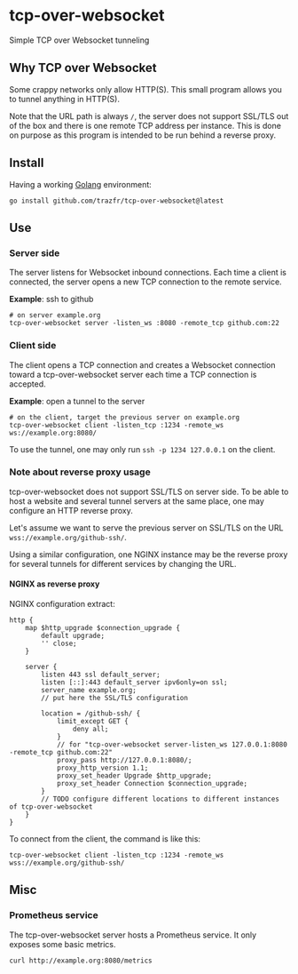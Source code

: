 # tcp-over-websocket
Simple TCP over Websocket tunneling

## Why TCP over Websocket
Some crappy networks only allow HTTP(S). This small program allows you to tunnel
anything in HTTP(S).

Note that the URL path is always `/`, the server does not support SSL/TLS out of
the box and there is one remote TCP address per instance. This is done on
purpose as this program is intended to be run behind a reverse proxy.

## Install
Having a working [Golang](https://golang.org/) environment:
```
go install github.com/trazfr/tcp-over-websocket@latest
```

## Use

### Server side
The server listens for Websocket inbound connections. Each time a client is
connected, the server opens a new TCP connection to the remote service.

**Example**: ssh to github
```
# on server example.org
tcp-over-websocket server -listen_ws :8080 -remote_tcp github.com:22
```

### Client side
The client opens a TCP connection and creates a Websocket connection toward a
tcp-over-websocket server each time a TCP connection is accepted.

**Example**: open a tunnel to the server
```
# on the client, target the previous server on example.org
tcp-over-websocket client -listen_tcp :1234 -remote_ws ws://example.org:8080/
```

To use the tunnel, one may only run `ssh -p 1234 127.0.0.1` on the client.

### Note about reverse proxy usage
tcp-over-websocket does not support SSL/TLS on server side. To be able to host
a website and several tunnel servers at the same place, one may configure an
HTTP reverse proxy.

Let's assume we want to serve the previous server on SSL/TLS on the URL
`wss://example.org/github-ssh/`.

Using a similar configuration, one NGINX instance may be the reverse proxy for
several tunnels for different services by changing the URL.

#### NGINX as reverse proxy
NGINX configuration extract:
```
http {
    map $http_upgrade $connection_upgrade {
        default upgrade;
        '' close;
    }

    server {
        listen 443 ssl default_server;
        listen [::]:443 default_server ipv6only=on ssl;
        server_name example.org;
        // put here the SSL/TLS configuration

        location = /github-ssh/ {
            limit_except GET {
                deny all;
            }
            // for "tcp-over-websocket server-listen_ws 127.0.0.1:8080 -remote_tcp github.com:22"
            proxy_pass http://127.0.0.1:8080/;
            proxy_http_version 1.1;
            proxy_set_header Upgrade $http_upgrade;
            proxy_set_header Connection $connection_upgrade;
        }
        // TODO configure different locations to different instances of tcp-over-websocket
    }
}
```

To connect from the client, the command is like this:
```
tcp-over-websocket client -listen_tcp :1234 -remote_ws wss://example.org/github-ssh/
```

## Misc

### Prometheus service
The tcp-over-websocket server hosts a Prometheus service. It only exposes some
basic metrics.
```
curl http://example.org:8080/metrics
```

